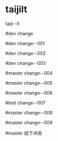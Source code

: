 # taijilt
taiji--lt

#dev change

#dev change--001

#dev change--002

#dev change--003

#master change--004

#master change--005

#master change--006

#test change--007

#master change--008

#master change--009

#master 线下冲突